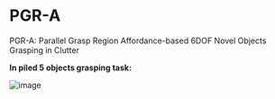 # PGR-A
PGR-A: Parallel Grasp Region Affordance-based 6DOF Novel  Objects Grasping in Clutter

**In piled 5 objects grasping task:**

![image](https://github.com/jack6099boy/PGR-A/blob/main/with_PGR-A.gif)
